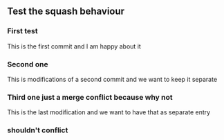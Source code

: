 ## Test the squash behaviour

### First test
This is the first commit and I am happy about it

### Second one
This is modifications of a second commit and we want to keep it separate

### Third one just a merge conflict because why not
This is the last modification and we want to have that as separate entry


### shouldn't conflict